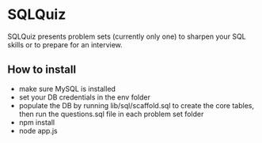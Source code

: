 SQLQuiz
=======

SQLQuiz presents problem sets (currently only one) to sharpen your SQL skills or to prepare for an interview.

How to install
--------------
- make sure MySQL is installed
- set your DB credentials in the env folder
- populate the DB by running lib/sql/scaffold.sql to create the core tables, then run
  the questions.sql file in each problem set folder
- npm install
- node app.js
